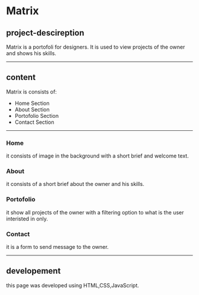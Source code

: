 # Matrix
project-descireption
---------------------
Matrix is a portofoli for designers.
It is used to view  projects of the owner and shows his skills.
***
## content
Matrix is consists of:
- Home Section
- About Section
- Portofolio Section
- Contact Section
***
### Home
it consists of image in the background with a short brief and welcome text.

### About
it consists of a short brief about the owner and his skills.

### Portofolio
it show all projects of the owner with a filtering option to what is the user interisted in only.

### Contact
it is a form to send message to the owner.
***
## developement
this page was developed using HTML,CSS,JavaScript.